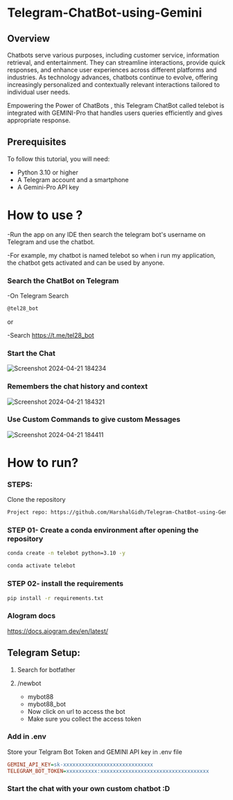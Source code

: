 # Telegram-ChatBot-using-Gemini

## Overview
Chatbots serve various purposes, including customer service, information retrieval, and entertainment. They can streamline interactions, provide quick responses, and enhance user experiences across different platforms and industries. As technology advances, chatbots continue to evolve, offering increasingly personalized and contextually relevant interactions tailored to individual user needs.

Empowering the Power of ChatBots , this Telegram ChatBot called telebot is integrated with GEMINI-Pro that handles users queries efficiently and gives appropriate response.

## Prerequisites

To follow this tutorial, you will need:

- Python 3.10 or higher
- A Telegram account and a smartphone
- A Gemini-Pro API key

# How to use ?

-Run the app on any IDE then search the telegram bot's username on Telegram and use the chatbot.

-For example, my chatbot is named telebot so when i run my application, the chatbot gets activated and can be used by anyone.

### Search the ChatBot on Telegram
-On Telegram Search 
```bash 
@tel28_bot
```

   or

-Search https://t.me/tel28_bot 
### Start the Chat

![Screenshot 2024-04-21 184234](https://github.com/HarshalGidh/Telegram-ChatBot-using-Gemini/assets/126465410/4b3352c7-2bc8-42f7-9a38-371153fe39ea)

### Remembers the chat history and context 

![Screenshot 2024-04-21 184321](https://github.com/HarshalGidh/Telegram-ChatBot-using-Gemini/assets/126465410/128ce81c-d845-42a1-acc0-58dc7baccb03)

### Use Custom Commands to give custom Messages

![Screenshot 2024-04-21 184411](https://github.com/HarshalGidh/Telegram-ChatBot-using-Gemini/assets/126465410/b2e4ec3b-bbe3-4809-8d74-726731729a88)

# How to run?
### STEPS:

Clone the repository

```bash
Project repo: https://github.com/HarshalGidh/Telegram-ChatBot-using-Gemini
```
### STEP 01- Create a conda environment after opening the repository

```bash
conda create -n telebot python=3.10 -y
```

```bash
conda activate telebot
```


### STEP 02- install the requirements
```bash
pip install -r requirements.txt
```


### AIogram docs
https://docs.aiogram.dev/en/latest/


## Telegram Setup:

1. Search for botfather
2. /newbot
   - mybot88
   - mybot88_bot

   * Now click on url to access the bot
   * Make sure you collect the access token


### Add in .env
Store your Telgram Bot Token and GEMINI API key in .env file
```ini
GEMINI_API_KEY=sk-xxxxxxxxxxxxxxxxxxxxxxxxxxxxx
TELEGRAM_BOT_TOKEN=xxxxxxxxxx:xxxxxxxxxxxxxxxxxxxxxxxxxxxxxxxxxxx
```

### Start the chat with your own custom chatbot :D
